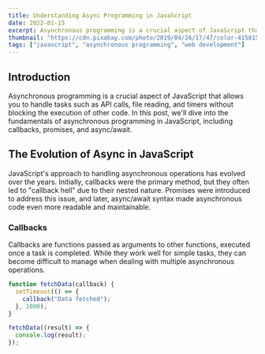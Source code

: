 ```yaml
---
title: Understanding Async Programming in JavaScript
date: 2022-01-15
excerpt: Asynchronous programming is a crucial aspect of JavaScript that allows you to handle tasks such as API calls, file reading, and timers without blocking the execution of other code. In this post, we'll dive into the fundamentals of asynchronous programming in JavaScript, including callbacks, promises, and async/await.
thumbnail: "https://cdn.pixabay.com/photo/2019/04/26/17/47/color-4158152_1280.jpg"
tags: ["javascript", "asynchronous programming", "web development"]
---
```


## Introduction

Asynchronous programming is a crucial aspect of JavaScript that allows you to handle tasks such as API calls, file reading, and timers without blocking the execution of other code. In this post, we'll dive into the fundamentals of asynchronous programming in JavaScript, including callbacks, promises, and async/await.

## The Evolution of Async in JavaScript

JavaScript's approach to handling asynchronous operations has evolved over the years. Initially, callbacks were the primary method, but they often led to "callback hell" due to their nested nature. Promises were introduced to address this issue, and later, async/await syntax made asynchronous code even more readable and maintainable.

### Callbacks

Callbacks are functions passed as arguments to other functions, executed once a task is completed. While they work well for simple tasks, they can become difficult to manage when dealing with multiple asynchronous operations.

```javascript
function fetchData(callback) {
  setTimeout(() => {
    callback("Data fetched");
  }, 1000);
}

fetchData((result) => {
  console.log(result);
});
```

